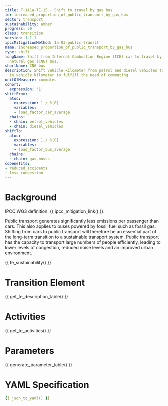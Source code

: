 ```yaml
---
title: T-1A1a-TE-15 - Shift to travel by gas bus
id: increased_proportion_of_public_transport_by_gas_bus
sector: transport
sustainability: amber
progress: 50
class: transition
version: 1.1.1
ipccMitigationMethod: 1a-03-public-transit
name: increased_proportion_of_public_transport_by_gas_bus
type: shift
longName: Shift from Internal Combustion Engine (ICE) car to travel by compressed
  natural gas (CNG) bus.
shortName: CNG bus
description: Shift vehicle kilometer from petrol and diesel vehicles to gas buses
  in vehicle kilometer to fulfill the need of commuting
unitOfMeasure: commutes
cohort:
  expression: '1'
shiftFrom:
  atoc:
    expression: 1 / %[0]
    variables:
    - load_factor_car_average
  chains:
  - chain: petrol_vehicles
  - chain: diesel_vehicles
shiftTo:
  atoc:
    expression: 1 / %[0]
    variables:
    - load_factor_bus_average
  chains:
  - chain: gas_buses
cobenefits:
- reduced_accidents
- less_congestion
---
```

#  Background

IPCC WG3 definition: {{ ipcc_mitigation_link() }}.

Public transport generates significantly less emissions per passenger than cars. This also applies to buses powered by fossil fuel such as fossil gas. Shifting from cars to public transport will therefore be an essential part of the long-term transition to a sustainable transport system. Public transport has the capacity to transport large numbers of people efficiently, leading to lower levels of congestion, reduced noise levels and an improved urban environment.

{{ te_sustainability() }}

# Transition Element

{{ get_te_description_table() }}





# Activities

{{ get_te_activities() }}


# Parameters

{{ generate_parameter_table() }}


# YAML Specification

```yaml
{{ json_to_yaml() }}
```
